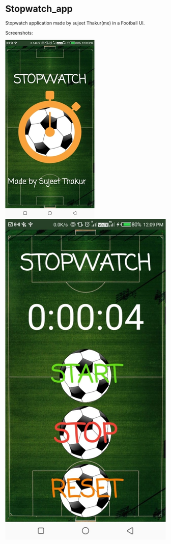 # Stopwatch_app
Stopwatch application made by sujeet Thakur(me) in a Football UI.

Screenshots:

![](https://github.com/KingSujeet/Stopwatch_app/blob/master/Webp.net-resizeimage%20(26).png)
![](https://github.com/KingSujeet/Stopwatch_app/blob/master/Webp.net-resizeimage%20(27).png)

